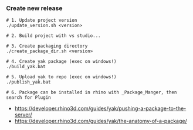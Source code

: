 ### Create new release

```
# 1. Update project version
./update_version.sh <version>

# 2. Build project with vs studio...

# 3. Create packaging directory
./create_package_dir.sh <version>

# 4. Create yak package (exec on windows!)
./build_yak.bat

# 5. Upload yak to repo (exec on windows!)
./publish_yak.bat

# 6. Package can be installed in rhino with _Package_Manger, then search for Plugin
```


- https://developer.rhino3d.com/guides/yak/pushing-a-package-to-the-server/
- https://developer.rhino3d.com/guides/yak/the-anatomy-of-a-package/